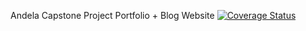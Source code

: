 Andela Capstone Project 
Portfolio + Blog Website
[![Coverage Status](https://coveralls.io/repos/github/nellyganza/Elysee-CapstoneProject/badge.svg?branch=Develop)](https://coveralls.io/github/nellyganza/Elysee-CapstoneProject?branch=Develop)
